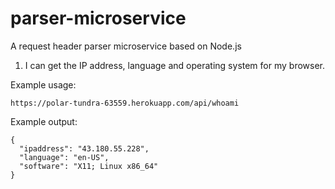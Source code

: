 # parser-microservice
A request header parser microservice based on Node.js

1) I can get the IP address, language and operating system for my browser.

Example usage:
```
https://polar-tundra-63559.herokuapp.com/api/whoami
```

Example output:
```
{
  "ipaddress": "43.180.55.228",
  "language": "en-US",
  "software": "X11; Linux x86_64"
}

```
